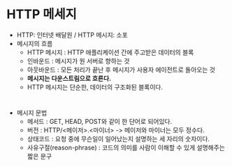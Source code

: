 # HTTP 메세지
- HTTP: 인터넷 배달원 / HTTP 메시지: 소포
- 메시지의 흐름
  - HTTP 메시지 : HTTP 애플리케이션 간에 주고받은 데이터의 블록
  - 인바운드 : 메시지가 원 서버로 향하는 것
  - 아웃바운드 : 모든 처리가 끝난 후 메시지가 사용자 에이전트로 돌아오는 것
  - **메시지는 다운스트림으로 흐른다.**
  - HTTP 메시지는 단순한, 데이터의 구조화된 블록이다.
#
- 메시지 문법
  - 메서드 : GET, HEAD, POST와 같이 한 단어로 되어있다.
  - 버전 : HTTP/<메이저>.<마이너> -> 메이저와 마이너는 모두 정수다.
  - 상태코드 : 요청 중에 무슨일이 일어났는지 설명하는 세 자리의 숫자이다.
  - 사유구절(reason-phrase) : 코드의 의미를 사람이 이해할 수 있게 설명해주는 짧은 문구
